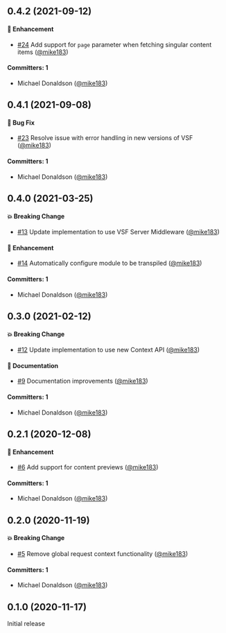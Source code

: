## 0.4.2 (2021-09-12)

#### :rocket: Enhancement
* [#24](https://github.com/LexasCMS/vsf-next-lexascms/pull/24) Add support for `page` parameter when fetching singular content items ([@mike183](https://github.com/mike183))

#### Committers: 1
- Michael Donaldson ([@mike183](https://github.com/mike183))

## 0.4.1 (2021-09-08)

#### :bug: Bug Fix
* [#23](https://github.com/LexasCMS/vsf-next-lexascms/pull/23) Resolve issue with error handling in new versions of VSF ([@mike183](https://github.com/mike183))

#### Committers: 1
- Michael Donaldson ([@mike183](https://github.com/mike183))

## 0.4.0 (2021-03-25)

#### :boom: Breaking Change
* [#13](https://github.com/LexasCMS/vsf-next-lexascms/pull/13) Update implementation to use VSF Server Middleware ([@mike183](https://github.com/mike183))

#### :rocket: Enhancement
* [#14](https://github.com/LexasCMS/vsf-next-lexascms/pull/14) Automatically configure module to be transpiled ([@mike183](https://github.com/mike183))

#### Committers: 1
- Michael Donaldson ([@mike183](https://github.com/mike183))

## 0.3.0 (2021-02-12)

#### :boom: Breaking Change
* [#12](https://github.com/LexasCMS/vsf-next-lexascms/pull/12) Update implementation to use new Context API ([@mike183](https://github.com/mike183))

#### :memo: Documentation
* [#9](https://github.com/LexasCMS/vsf-next-lexascms/pull/9) Documentation improvements ([@mike183](https://github.com/mike183))

#### Committers: 1
- Michael Donaldson ([@mike183](https://github.com/mike183))

## 0.2.1 (2020-12-08)

#### :rocket: Enhancement
* [#6](https://github.com/LexasCMS/vsf-next-lexascms/pull/6) Add support for content previews ([@mike183](https://github.com/mike183))

#### Committers: 1
- Michael Donaldson ([@mike183](https://github.com/mike183))

## 0.2.0 (2020-11-19)

#### :boom: Breaking Change
* [#5](https://github.com/LexasCMS/vsf-next-lexascms/pull/5) Remove global request context functionality ([@mike183](https://github.com/mike183))

#### Committers: 1
- Michael Donaldson ([@mike183](https://github.com/mike183))

## 0.1.0 (2020-11-17)

Initial release
